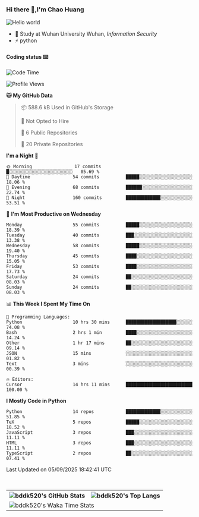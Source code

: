 ### Hi there 👋,I'm Chao Huang


<img src="https://raw.githubusercontent.com/sagar-viradiya/sagar-viradiya/master/resources/banner.png" alt="Hello world">


<br/>


- 🍻  Study at Wuhan University Wuhan, _Information Security_
- ⚡  python



#### Coding status  ⌨️

<!--START_SECTION:waka-->
![Code Time](http://img.shields.io/badge/Code%20Time-910%20hrs%2038%20mins-blue)

![Profile Views](http://img.shields.io/badge/Profile%20Views-0-blue)

**🐱 My GitHub Data** 

> 📦 588.6 kB Used in GitHub's Storage 
 > 
> 🚫 Not Opted to Hire
 > 
> 📜 6 Public Repositories 
 > 
> 🔑 20 Private Repositories 
 > 
**I'm a Night 🦉** 

```text
🌞 Morning                17 commits          █░░░░░░░░░░░░░░░░░░░░░░░░   05.69 % 
🌆 Daytime                54 commits          █████░░░░░░░░░░░░░░░░░░░░   18.06 % 
🌃 Evening                68 commits          ██████░░░░░░░░░░░░░░░░░░░   22.74 % 
🌙 Night                  160 commits         █████████████░░░░░░░░░░░░   53.51 % 
```
📅 **I'm Most Productive on Wednesday** 

```text
Monday                   55 commits          █████░░░░░░░░░░░░░░░░░░░░   18.39 % 
Tuesday                  40 commits          ███░░░░░░░░░░░░░░░░░░░░░░   13.38 % 
Wednesday                58 commits          █████░░░░░░░░░░░░░░░░░░░░   19.40 % 
Thursday                 45 commits          ████░░░░░░░░░░░░░░░░░░░░░   15.05 % 
Friday                   53 commits          ████░░░░░░░░░░░░░░░░░░░░░   17.73 % 
Saturday                 24 commits          ██░░░░░░░░░░░░░░░░░░░░░░░   08.03 % 
Sunday                   24 commits          ██░░░░░░░░░░░░░░░░░░░░░░░   08.03 % 
```


📊 **This Week I Spent My Time On** 

```text
💬 Programming Languages: 
Python                   10 hrs 30 mins      ███████████████████░░░░░░   74.08 % 
Bash                     2 hrs 1 min         ████░░░░░░░░░░░░░░░░░░░░░   14.24 % 
Other                    1 hr 17 mins        ██░░░░░░░░░░░░░░░░░░░░░░░   09.14 % 
JSON                     15 mins             ░░░░░░░░░░░░░░░░░░░░░░░░░   01.82 % 
Text                     3 mins              ░░░░░░░░░░░░░░░░░░░░░░░░░   00.39 % 

🔥 Editors: 
Cursor                   14 hrs 11 mins      █████████████████████████   100.00 % 
```

**I Mostly Code in Python** 

```text
Python                   14 repos            █████████████░░░░░░░░░░░░   51.85 % 
TeX                      5 repos             █████░░░░░░░░░░░░░░░░░░░░   18.52 % 
JavaScript               3 repos             ███░░░░░░░░░░░░░░░░░░░░░░   11.11 % 
HTML                     3 repos             ███░░░░░░░░░░░░░░░░░░░░░░   11.11 % 
TypeScript               2 repos             ██░░░░░░░░░░░░░░░░░░░░░░░   07.41 % 
```




 Last Updated on 05/09/2025 18:42:41 UTC
<!--END_SECTION:waka-->

<br/>

<table>
  <tr>
    <th>
      <img alt="bddk520's GitHub Stats" src="https://github-readme-stats-git-masterrstaa-rickstaa.vercel.app/api?username=bddk520&show_icons=true&theme=transparent&hide_border=true" align="center" />
    </th>
    <th>
      <img alt="bddk520's Top Langs" src="https://github-readme-stats-git-masterrstaa-rickstaa.vercel.app/api/top-langs/?username=bddk520&layout=compact&theme=transparent&hide_border=true&langs_count=10&hide=CMake" align="center" /> 
    </th>
  </tr>
  <tr>
    <td colspan=2>
      <img alt="bddk520's Waka Time Stats" src="https://github-readme-stats.vercel.app/api/wakatime?username=bddk&hide_border=true&layout=compact&theme=transparent&custom_title=WorkTimeThisWeek&range=last_7_days" align="center"/>
    </td>
  </tr>
</table>
